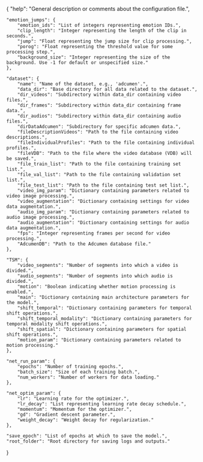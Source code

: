 {
    "help": "General description or comments about the configuration file.",
    
    "emotion_jumps": {
        "emotion_ids": "List of integers representing emotion IDs.",
        "clip_length": "Integer representing the length of the clip in seconds.",
        "jump": "Float representing the jump size for clip processing.",
        "porog": "Float representing the threshold value for some processing step.",
        "background_size": "Integer representing the size of the background. Use -1 for default or unspecified size."
    },

    "dataset": {
        "name": "Name of the dataset, e.g., 'adcumen'.",
        "data_dir": "Base directory for all data related to the dataset.",
        "dir_videos": "Subdirectory within data_dir containing video files.",
        "dir_frames": "Subdirectory within data_dir containing frame data.",
        "dir_audios": "Subdirectory within data_dir containing audio files.",
        "dirDataAdcumen": "Subdirectory for specific adcumen data.",
        "fileDescriptionVideos": "Path to the file containing video descriptions.",
        "fileIndividualProfiles": "Path to the file containing individual profiles.",
        "fileVDB": "Path to the file where the video database (VDB) will be saved.",
        "file_train_list": "Path to the file containing training set list.",
        "file_val_list": "Path to the file containing validation set list.",
        "file_test_list": "Path to the file containing test set list.",
        "video_img_param": "Dictionary containing parameters related to video image processing.",
        "video_augmentation": "Dictionary containing settings for video data augmentation.",
        "audio_img_param": "Dictionary containing parameters related to audio image processing.",
        "audio_augmentation": "Dictionary containing settings for audio data augmentation.",
        "fps": "Integer representing frames per second for video processing.",
        "AdcumenDB": "Path to the Adcumen database file."
    },

    "TSM": {
        "video_segments": "Number of segments into which a video is divided.",
        "audio_segments": "Number of segments into which audio is divided.",
        "motion": "Boolean indicating whether motion processing is enabled.",
        "main": "Dictionary containing main architecture parameters for the model.",
        "shift_temporal": "Dictionary containing parameters for temporal shift operations.",
        "shift_temporal_modality": "Dictionary containing parameters for temporal modality shift operations.",
        "shift_spatial": "Dictionary containing parameters for spatial shift operations.",
        "motion_param": "Dictionary containing parameters related to motion processing."
    },

    "net_run_param": {
        "epochs": "Number of training epochs.",
        "batch_size": "Size of each training batch.",
        "num_workers": "Number of workers for data loading."
    },

    "net_optim_param": {
        "lr": "Learning rate for the optimizer.",
        "lr_decay": "List representing learning rate decay schedule.",
        "momentum": "Momentum for the optimizer.",
        "gd": "Gradient descent parameter.",
        "weight_decay": "Weight decay for regularization."
    },

    "save_epoch": "List of epochs at which to save the model.",
    "root_folder": "Root directory for saving logs and outputs."
}

